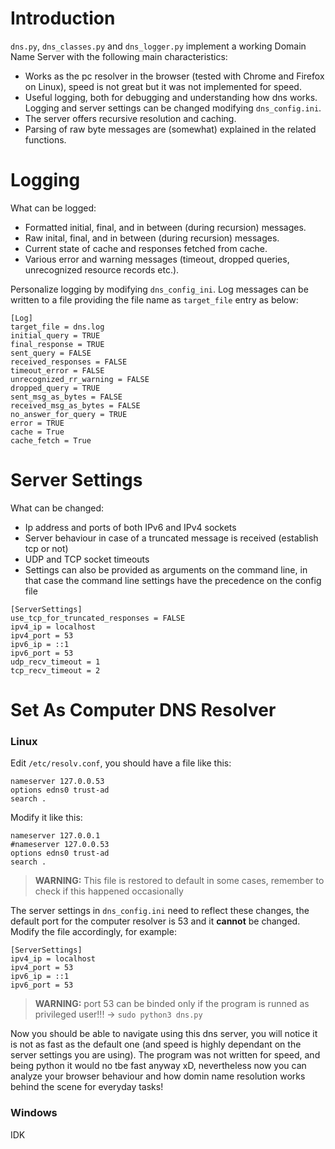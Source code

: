 # Introduction
`dns.py`, `dns_classes.py` and `dns_logger.py` implement a working Domain Name Server with the following main characteristics:
- Works as the pc resolver in the browser (tested with Chrome and Firefox on Linux), speed is not great but it was not implemented for speed. 
- Useful logging, both for debugging and understanding how dns works. Logging and server settings can be changed modifying `dns_config.ini`.
- The server offers recursive resolution and caching.
- Parsing of raw byte messages are (somewhat) explained in the related functions.

# Logging
What can be logged:
- Formatted initial, final, and in between (during recursion) messages.
- Raw inital, final, and in between (during recursion) messages.
- Current state of cache and responses fetched from cache.
- Various error and warning messages (timeout, dropped queries, unrecognized resource records etc.).

Personalize logging by modifying `dns_config_ini`.
Log messages can be written to a file providing the file name as `target_file` entry as below:
```
[Log]
target_file = dns.log 
initial_query = TRUE 
final_response = TRUE 
sent_query = FALSE
received_responses = FALSE 
timeout_error = FALSE 
unrecognized_rr_warning = FALSE 
dropped_query = TRUE 
sent_msg_as_bytes = FALSE 
received_msg_as_bytes = FALSE 
no_answer_for_query = TRUE 
error = TRUE 
cache = True 
cache_fetch = True
```
# Server Settings
What can be changed:
- Ip address and ports of both IPv6 and IPv4 sockets
- Server behaviour in case of a truncated message is received (establish tcp or not)
- UDP and TCP socket timeouts 
- Settings can also be provided as arguments on the command line, in that case the command line settings have the precedence on the config file

```
[ServerSettings]
use_tcp_for_truncated_responses = FALSE
ipv4_ip = localhost
ipv4_port = 53
ipv6_ip = ::1
ipv6_port = 53
udp_recv_timeout = 1
tcp_recv_timeout = 2
```

# Set As Computer DNS Resolver

### Linux
Edit `/etc/resolv.conf`, you should have a file like this:
```
nameserver 127.0.0.53
options edns0 trust-ad
search .
```

Modify it like this:
```
nameserver 127.0.0.1
#nameserver 127.0.0.53
options edns0 trust-ad
search .
```
> **WARNING:** 
> This file is restored to default in some cases, remember to check if this happened occasionally


The server settings in `dns_config.ini` need to reflect these changes, the default port for the computer resolver is 53 and it **cannot** be changed. Modify the file accordingly, for example:
```
[ServerSettings]
ipv4_ip = localhost
ipv4_port = 53
ipv6_ip = ::1
ipv6_port = 53
```
> **WARNING:**
> port 53 can be binded only if the program is runned as privileged user!!! -> `sudo python3 dns.py`

Now you should be able to navigate using this dns server, you will notice it is not as fast as the default one (and speed is highly dependant on the server settings you are using). The program was not written for speed, and being python it would no tbe fast anyway xD, nevertheless now you can analyze your browser behaviour and how domin name resolution works behind the scene for everyday tasks!

### Windows
IDK
